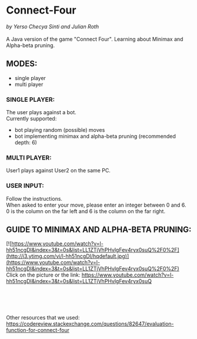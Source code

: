 # Connect-Four
*by Yerso Checya Sinti and Julian Roth* <br><br>
A Java version of the game "Connect Four". Learning about Minimax and Alpha-beta pruning.

## MODES:
- single player
- multi player

### SINGLE PLAYER:
  The user plays against a bot. <br>
  Currently supported:
  - bot playing random (possible) moves
  - bot implementing minimax and alpha-beta pruning (recommended depth: 6)

### MULTI PLAYER:
  User1 plays against User2 on the same PC.
 
 ### USER INPUT:
 Follow the instructions.<br>
 When asked to enter your move, please enter an integer between 0 and 6. <br>
 0 is the column on the far left and 6 is the column on the far right.
 
## GUIDE TO MINIMAX AND ALPHA-BETA PRUNING:

[![https://www.youtube.com/watch?v=l-hh51ncgDI&index=3&t=0s&list=LL1ZTjVhPHvlgFev4ryx0suQ%2F0%2F](http://i3.ytimg.com/vi/l-hh51ncgDI/hqdefault.jpg)](https://www.youtube.com/watch?v=l-hh51ncgDI&index=3&t=0s&list=LL1ZTjVhPHvlgFev4ryx0suQ%2F0%2F) <br>
Click on the picture or the link: https://www.youtube.com/watch?v=l-hh51ncgDI&index=3&t=0s&list=LL1ZTjVhPHvlgFev4ryx0suQ 
<br><br><br><br><br>

Other resources that we used: https://codereview.stackexchange.com/questions/82647/evaluation-function-for-connect-four
